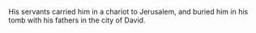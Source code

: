 His servants carried him in a chariot to Jerusalem, and buried him in his tomb with his fathers in the city of David.
